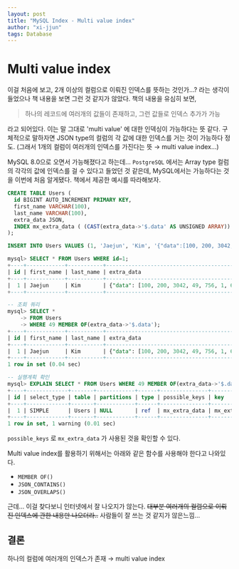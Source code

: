 ```yaml
---
layout: post
title: "MySQL Index - Multi value index"
author: "xi-jjun"
tags: Database
---
```


# Multi value index

이걸 처음에 보고, 2개 이상의 컬럼으로 이뤄진 인덱스를 뜻하는 것인가...? 라는 생각이 들었으나 책 내용을 보면 그런 것 같지가 않았다. 책의 내용을 유심히 보면,

> 하나의 레코드에 여러개의 값들이 존재하고, 그런 값들로 인덱스 추가가 가능

라고 되어있다. 이는 말 그대로 'multi value' 에 대한 인덱싱이 가능하다는 뜻 같다. 구체적으로 말하자면 JSON type의 컬럼의 각 값에 대한 인덱스를 거는 것이 가능하다 정도. (그래서 1개의 컬럼이 여러개의 인덱스를 가진다는 뜻 → multi value index...)

MySQL 8.0으로 오면서 가능해졌다고 하는데... `PostgreSQL` 에서는 Array type 컬럼의 각각의 값에 인덱스를 걸 수 있다고 들었던 것 같은데, MySQL에서는 가능하다는 것을 이번에 처음 알게됐다. 책에서 제공한 예시를 따라해보자.

```sql
CREATE TABLE Users (
  id BIGINT AUTO_INCREMENT PRIMARY KEY,
  first_name VARCHAR(100),
  last_name VARCHAR(100),
  extra_data JSON,
  INDEX mx_extra_data ( (CAST(extra_data->'$.data' AS UNSIGNED ARRAY)) )
);

INSERT INTO Users VALUES (1, 'Jaejun', 'Kim', '{"data":[100, 200, 3042, 49, 756, 1, 604, 98, 411]}');

mysql> SELECT * FROM Users WHERE id=1;
+----+------------+-----------+------------------------------------------------------+
| id | first_name | last_name | extra_data                                           |
+----+------------+-----------+------------------------------------------------------+
|  1 | Jaejun     | Kim       | {"data": [100, 200, 3042, 49, 756, 1, 604, 98, 411]} |
+----+------------+-----------+------------------------------------------------------+
```

```sql
-- 조회 쿼리
mysql> SELECT *
    -> FROM Users
    -> WHERE 49 MEMBER OF(extra_data->'$.data');
+----+------------+-----------+------------------------------------------------------+
| id | first_name | last_name | extra_data                                           |
+----+------------+-----------+------------------------------------------------------+
|  1 | Jaejun     | Kim       | {"data": [100, 200, 3042, 49, 756, 1, 604, 98, 411]} |
+----+------------+-----------+------------------------------------------------------+
1 row in set (0.04 sec)

-- 실행계획 확인
mysql> EXPLAIN SELECT * FROM Users WHERE 49 MEMBER OF(extra_data->'$.data');
+----+-------------+-------+------------+------+---------------+---------------+---------+-------+------+----------+-------------+
| id | select_type | table | partitions | type | possible_keys | key           | key_len | ref   | rows | filtered | Extra       |
+----+-------------+-------+------------+------+---------------+---------------+---------+-------+------+----------+-------------+
|  1 | SIMPLE      | Users | NULL       | ref  | mx_extra_data | mx_extra_data | 9       | const |    1 |   100.00 | Using where |
+----+-------------+-------+------------+------+---------------+---------------+---------+-------+------+----------+-------------+
1 row in set, 1 warning (0.01 sec)
```

`possible_keys` 로 `mx_extra_data` 가 사용된 것을 확인할 수 있다.

Multi value index를 활용하기 위해서는 아래와 같은 함수를 사용해야 한다고 나와있다.

- `MEMBER OF()`
- `JSON_CONTAINS()`
- `JSON_OVERLAPS()`

근데... 이걸 찾다보니 인터넷에서 잘 나오지가 않는다. ~~대부분 여러개의 컬럼으로 이뤄진 인덱스에 관한 내용만 나오더라..~~
사람들이 잘 쓰는 것 같지가 않은느낌...

## 결론

하나의 컬럼에 여러개의 인덱스가 존재 → multi value index
